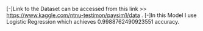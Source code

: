 [-]Link to the Dataset can be accessed from this link >> https://www.kaggle.com/ntnu-testimon/paysim1/data .
[-]In this Model I use Logistic Regression which achieves 0.9988762490923551 accuracy.
